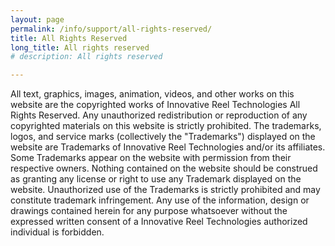 ```yaml
---
layout: page
permalink: /info/support/all-rights-reserved/
title: All Rights Reserved
long_title: All rights reserved
# description: All rights reserved

---
```


All text, graphics, images, animation, videos, and other works on this website are the copyrighted works of Innovative Reel Technologies All Rights Reserved. Any unauthorized redistribution or reproduction of any copyrighted materials on this website is strictly prohibited. The trademarks, logos, and service marks (collectively the "Trademarks") displayed on the website are Trademarks of Innovative Reel Technologies and/or its affiliates. Some Trademarks appear on the website with permission from their respective owners. Nothing contained on the website should be construed as granting any license or right to use any Trademark displayed on the website. Unauthorized use of the Trademarks is strictly prohibited and may constitute trademark infringement. Any use of the information, design or drawings contained herein for any purpose whatsoever without the expressed written consent of a Innovative Reel Technologies authorized individual is forbidden.
